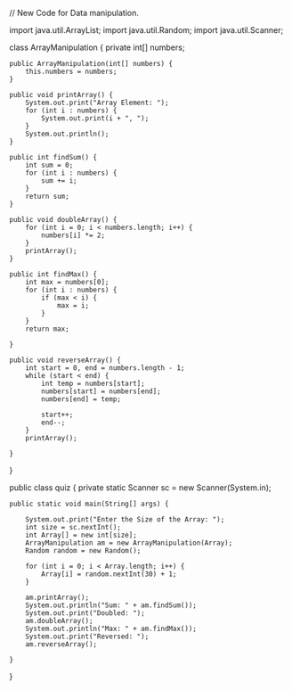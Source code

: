 // New Code for Data manipulation.

import java.util.ArrayList;
import java.util.Random;
import java.util.Scanner;

class ArrayManipulation {
    private int[] numbers;

    public ArrayManipulation(int[] numbers) {
        this.numbers = numbers;
    }

    public void printArray() {
        System.out.print("Array Element: ");
        for (int i : numbers) {
            System.out.print(i + ", ");
        }
        System.out.println();
    }

    public int findSum() {
        int sum = 0;
        for (int i : numbers) {
            sum += i;
        }
        return sum;
    }

    public void doubleArray() {
        for (int i = 0; i < numbers.length; i++) {
            numbers[i] *= 2;
        }
        printArray();
    }

    public int findMax() {
        int max = numbers[0];
        for (int i : numbers) {
            if (max < i) {
                max = i;
            }
        }
        return max;

    }

    public void reverseArray() {
        int start = 0, end = numbers.length - 1;
        while (start < end) {
            int temp = numbers[start];
            numbers[start] = numbers[end];
            numbers[end] = temp;

            start++;
            end--;
        }
        printArray();

    }

}

public class quiz {
    private static Scanner sc = new Scanner(System.in);

    public static void main(String[] args) {

        System.out.print("Enter the Size of the Array: ");
        int size = sc.nextInt();
        int Array[] = new int[size];
        ArrayManipulation am = new ArrayManipulation(Array);
        Random random = new Random();

        for (int i = 0; i < Array.length; i++) {
            Array[i] = random.nextInt(30) + 1;
        }

        am.printArray();
        System.out.println("Sum: " + am.findSum());
        System.out.print("Doubled: ");
        am.doubleArray();
        System.out.println("Max: " + am.findMax());
        System.out.print("Reversed: ");
        am.reverseArray();

    }

}
